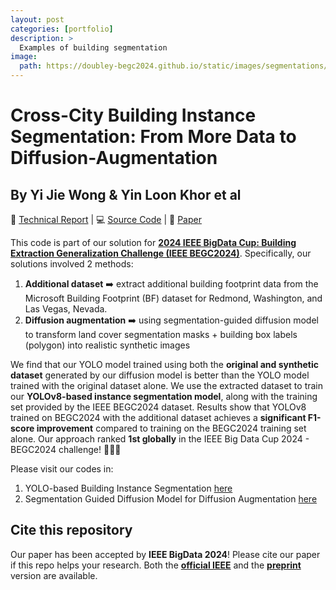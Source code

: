 ```yaml
---
layout: post
categories: [portfolio]
description: > 
  Examples of building segmentation
image: 
  path: https://doubley-begc2024.github.io/static/images/segmentations/output.gif
---
```


# Cross-City Building Instance Segmentation: From More Data to Diffusion-Augmentation
## By Yi Jie Wong & Yin Loon Khor et al

📄 [Technical Report](https://doubley-begc2024.github.io/) | 💻 [Source Code](https://github.com/DoubleY-BEGC2024/OurSolution) | 📝 [Paper](https://ieeexplore.ieee.org/abstract/document/10825702)

This code is part of our solution for **[2024 IEEE BigData Cup: Building Extraction Generalization Challenge (IEEE BEGC2024)](https://www.kaggle.com/competitions/building-extraction-generalization-2024/overview)**. Specifically, our solutions involved 2 methods:
1. **Additional dataset** ➡️ extract additional building footprint data from the Microsoft Building Footprint (BF) dataset for Redmond, Washington, and Las Vegas, Nevada.
2. **Diffusion augmentation** ➡️ using segmentation-guided diffusion model to transform land cover segmentation masks + building box labels (polygon) into realistic synthetic images

We find that our YOLO model trained using both the **original and synthetic dataset** generated by our diffusion model is better than the YOLO model trained with the original dataset alone. We use the extracted dataset to train our **YOLOv8-based instance segmentation model**, along with the training set provided by the IEEE BEGC2024 dataset. Results show that YOLOv8 trained on BEGC2024 with the additional dataset achieves a **significant F1-score improvement** compared to training on the BEGC2024 training set alone. Our approach ranked **1st globally** in the IEEE Big Data Cup 2024 - BEGC2024 challenge! 🏅🎉🥳

Please visit our codes in:
1. YOLO-based Building Instance Segmentation [here](https://github.com/yjwong1999/RSBuildingExtraction)
2. Segmentation Guided Diffusion Model for Diffusion Augmentation [here](https://github.com/yjwong1999/RSGuidedDiffusion)

## Cite this repository

Our paper has been accepted by **IEEE BigData 2024**! Please cite our paper if this repo helps your research. Both the **[official IEEE](https://ieeexplore.ieee.org/abstract/document/10825702)** and the **[preprint](https://doi.org/10.36227/techrxiv.173091008.80781383/v1)** version are available.
